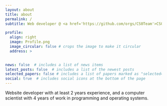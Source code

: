 ```yaml
---
layout: about
title: about
permalink: /
subtitle: Web developer @ <a href='https://github.com/orgs/CS0Team'>CS0Team</a>.

profile:
  align: right
  image: Profile.png
  image_circular: false # crops the image to make it circular
  address: >
    

news: false  # includes a list of news items
latest_posts: false  # includes a list of the newest posts
selected_papers: false # includes a list of papers marked as "selected={true}"
social: true  # includes social icons at the bottom of the page
---
```

 Website developer with at least 2 years experience, and a computer scientist with 4 years of work in programming and operating systems. 